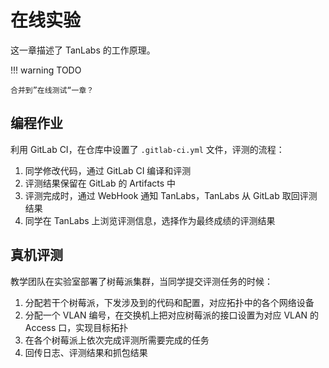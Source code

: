 # 在线实验

这一章描述了 TanLabs 的工作原理。

!!! warning TODO
    
    合并到”在线测试“一章？

## 编程作业

利用 GitLab CI，在仓库中设置了 `.gitlab-ci.yml` 文件，评测的流程：

1. 同学修改代码，通过 GitLab CI 编译和评测
2. 评测结果保留在 GitLab 的 Artifacts 中
3. 评测完成时，通过 WebHook 通知 TanLabs，TanLabs 从 GitLab 取回评测结果
4. 同学在 TanLabs 上浏览评测信息，选择作为最终成绩的评测结果

## 真机评测

教学团队在实验室部署了树莓派集群，当同学提交评测任务的时候：

1. 分配若干个树莓派，下发涉及到的代码和配置，对应拓扑中的各个网络设备
2. 分配一个 VLAN 编号，在交换机上把对应树莓派的接口设置为对应 VLAN 的 Access 口，实现目标拓扑
3. 在各个树莓派上依次完成评测所需要完成的任务
4. 回传日志、评测结果和抓包结果
